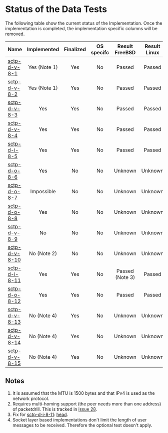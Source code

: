 # Status of the Data Tests

The following table show the current status of the Implementation. Once the implementation is completed, the implementation specific columns will be removed.

| Name                              | Implemented | Finalized | OS specifc | Result FreeBSD | Result Linux |
|:----------------------------------|:-----------:|:---------:|:----------:|:--------------:|:------------:|
|[sctp-d-v-8-1](sctp-d-v-8-1.pkt)   | Yes (Note 1)| Yes       | No         | Passed         | Passed       |
|[sctp-d-v-8-2](sctp-d-v-8-2.pkt)   | Yes (Note 1)| Yes       | No         | Passed         | Passed       |
|[sctp-d-v-8-3](sctp-d-v-8-3.pkt)   | Yes         | Yes       | No         | Passed         | Passed       |
|[sctp-d-v-8-4](sctp-d-v-8-4.pkt)   | Yes         | Yes       | No         | Passed         | Passed       |
|[sctp-d-i-8-5](sctp-d-i-8-5.pkt)   | Yes         | Yes       | No         | Passed         | Passed       |
|[sctp-d-o-8-6](sctp-d-o-8-6.pkt)   | Yes         | No        | No         | Unknown        | Unknown      |
|[sctp-d-o-8-7](sctp-d-o-8-7.pkt)   | Impossible  | No        | No         | Unknown        | Unknown      |
|[sctp-d-o-8-8](sctp-d-o-8-8.pkt)   | Yes         | No        | No         | Unknown        | Unknown      |
|[sctp-d-v-8-9](sctp-d-v-8-9.pkt)   | No          | No        | No         | Unknown        | Unknown      |
|[sctp-d-v-8-10](sctp-d-v-8-10.pkt) | No (Note 2) | No        | No         | Unknown        | Unknown      |
|[sctp-d-i-8-11](sctp-d-i-8-11.pkt) | Yes         | Yes       | No         | Passed (Note 3)| Passed       |
|[sctp-d-o-8-12](sctp-d-o-8-12.pkt) | Yes         | Yes       | No         | Passed         | Passed       |
|[sctp-d-v-8-13](sctp-d-v-8-13.pkt) | No (Note 4) | Yes       | No         | Unknown        | Unknown      |
|[sctp-d-v-8-14](sctp-d-v-8-14.pkt) | No (Note 4) | Yes       | No         | Unknown        | Unknown      |
|[sctp-d-v-8-15](sctp-d-v-8-15.pkt) | No (Note 4) | Yes       | No         | Unknown        | Unknown      |

## Notes
1. It is assumed that the MTU is 1500 bytes and that IPv4 is used as the network protocol.
2. Requires multi-homing support (the peer needs more than one address) of packetdrill. This is tracked in [issue 28](https://github.com/nplab/packetdrill/issues/28).
3. Fix for [sctp-d-i-8-11](sctp-d-i-8-11.pkt): [head](https://svnweb.freebsd.org/changeset/base/286206).
4. Socket layer based implementations don't limit the length of user messages to be received. Therefore the optional test doesn't apply.

